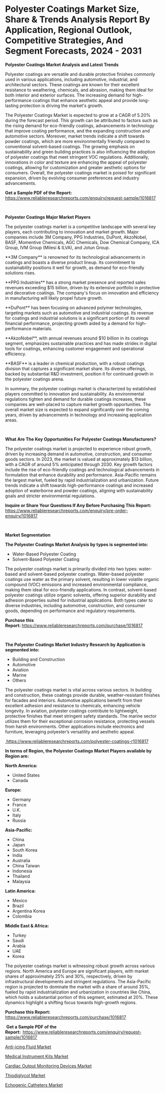 <p><h1>Polyester Coatings Market Size, Share & Trends Analysis Report By Application, Regional Outlook, Competitive Strategies, And Segment Forecasts, 2024 - 2031</h1></p><p><strong>Polyester Coatings Market Analysis and Latest Trends</strong></p>
<p><p>Polyester coatings are versatile and durable protective finishes commonly used in various applications, including automotive, industrial, and architectural sectors. These coatings are known for their excellent resistance to weathering, chemicals, and abrasion, making them ideal for both interior and exterior surfaces. The increasing demand for high-performance coatings that enhance aesthetic appeal and provide long-lasting protection is driving the market's growth.</p><p>The Polyester Coatings Market is expected to grow at a CAGR of 5.20% during the forecast period. This growth can be attributed to factors such as the rising demand for eco-friendly coatings, advancements in technology that improve coating performance, and the expanding construction and automotive sectors. Moreover, market trends indicate a shift towards powder coatings, which are more environmentally friendly compared to conventional solvent-based coatings. The growing emphasis on sustainability and green building practices is also influencing the adoption of polyester coatings that meet stringent VOC regulations. Additionally, innovations in color and texture are enhancing the appeal of polyester coatings, allowing for customization and greater aesthetic options for consumers. Overall, the polyester coatings market is poised for significant expansion, driven by evolving consumer preferences and industry advancements.</p></p>
<p><strong>Get a Sample PDF of the Report:&nbsp;</strong> <a href="https://www.reliableresearchreports.com/enquiry/request-sample/1016817?utm_campaign=37&utm_medium=2&utm_source=Github&utm_content=ia&utm_term=06112024&utm_id=polyester-coatings">https://www.reliableresearchreports.com/enquiry/request-sample/1016817</a></p>
<p>&nbsp;</p>
<p><strong>Polyester Coatings Major Market Players</strong></p>
<p><p>The polyester coatings market is a competitive landscape with several key players, each contributing to innovation and market growth. Major companies include 3M Company, PPG Industries, DuPont, AkzoNobel, BASF, Momentive Chemicals, AGC Chemicals, Dow Chemical Company, ICA Group, IVM Group (Milesi & ILVA), and Jotun Group.</p><p>**3M Company** is renowned for its technological advancements in coatings and boasts a diverse product lineup. Its commitment to sustainability positions it well for growth, as demand for eco-friendly solutions rises.</p><p>**PPG Industries** has a strong market presence and reported sales revenues exceeding $15 billion, driven by its extensive portfolio in protective and decorative coatings. The company's focus on innovation and efficiency in manufacturing will likely propel future growth.</p><p>**DuPont** has been focusing on advanced polymer technologies, targeting markets such as automotive and industrial coatings. Its revenue for coatings and industrial solutions is a significant portion of its overall financial performance, projecting growth aided by a demand for high-performance materials.</p><p>**AkzoNobel**, with annual revenues around $10 billion in its coatings segment, emphasizes sustainable practices and has made strides in digital tools for coatings, enhancing customer engagement and operational efficiency.</p><p>**BASF** is a leader in chemical production, with a robust coatings division that captures a significant market share. Its diverse offerings, backed by substantial R&D investment, position it for continued growth in the polyester coatings arena.</p><p>In summary, the polyester coatings market is characterized by established players committed to innovation and sustainability. As environmental regulations tighten and demand for durable coatings increases, these companies are well-placed to capture market growth opportunities. The overall market size is expected to expand significantly over the coming years, driven by advancements in technology and increasing application areas.</p></p>
<p>&nbsp;</p>
<p><strong>What Are The Key Opportunities For Polyester Coatings Manufacturers?</strong></p>
<p><p>The polyester coatings market is projected to experience robust growth, driven by increasing demand in automotive, construction, and consumer goods sectors. In 2023, the market is valued at approximately $13 billion, with a CAGR of around 5% anticipated through 2030. Key growth factors include the rise of eco-friendly coatings and technological advancements in formulation that enhance durability and performance. Asia-Pacific remains the largest market, fueled by rapid industrialization and urbanization. Future trends indicate a shift towards high-performance coatings and increased adoption of waterborne and powder coatings, aligning with sustainability goals and stricter environmental regulations.</p></p>
<p><strong>Inquire or Share Your Questions If Any Before Purchasing This Report:</strong> <a href="https://www.reliableresearchreports.com/enquiry/pre-order-enquiry/1016817?utm_campaign=37&utm_medium=2&utm_source=Github&utm_content=ia&utm_term=06112024&utm_id=polyester-coatings">https://www.reliableresearchreports.com/enquiry/pre-order-enquiry/1016817</a></p>
<p>&nbsp;</p>
<p><strong>Market Segmentation</strong></p>
<p><strong>The Polyester Coatings Market Analysis by types is segmented into:</strong></p>
<p><ul><li>Water-Based Polyester Coating</li><li>Solvent-Based Polyester Coating</li></ul></p>
<p><p>The polyester coatings market is primarily divided into two types: water-based and solvent-based polyester coatings. Water-based polyester coatings use water as the primary solvent, resulting in lower volatile organic compound (VOC) emissions and increased environmental compliance, making them ideal for eco-friendly applications. In contrast, solvent-based polyester coatings utilize organic solvents, offering superior durability and adhesion properties suited for industrial applications. Both types cater to diverse industries, including automotive, construction, and consumer goods, depending on performance and regulatory requirements.</p></p>
<p><strong>Purchase this Report:&nbsp;</strong><a href="https://www.reliableresearchreports.com/purchase/1016817?utm_campaign=37&utm_medium=2&utm_source=Github&utm_content=ia&utm_term=06112024&utm_id=polyester-coatings">https://www.reliableresearchreports.com/purchase/1016817</a></p>
<p>&nbsp;</p>
<p><strong>The Polyester Coatings Market Industry Research by Application is segmented into:</strong></p>
<p><ul><li>Building and Construction</li><li>Automotive</li><li>Aviation</li><li>Marine</li><li>Others</li></ul></p>
<p><p>The polyester coatings market is vital across various sectors. In building and construction, these coatings provide durable, weather-resistant finishes for facades and interiors. Automotive applications benefit from their excellent adhesion and resistance to chemicals, enhancing vehicle longevity. In aviation, polyester coatings contribute to lightweight, protective finishes that meet stringent safety standards. The marine sector utilizes them for their exceptional corrosion resistance, protecting vessels from harsh environments. Other applications include electronics and furniture, leveraging polyester’s versatility and aesthetic appeal.</p></p>
<p><a href="https://www.reliableresearchreports.com/polyester-coatings-r1016817?utm_campaign=37&utm_medium=2&utm_source=Github&utm_content=ia&utm_term=06112024&utm_id=polyester-coatings">&nbsp;https://www.reliableresearchreports.com/polyester-coatings-r1016817</a></p>
<p><strong>In terms of Region, the Polyester Coatings Market Players available by Region are:</strong></p>
<p>
    <p> <strong> North America: </strong>
        <ul>
            <li>United States</li>
            <li>Canada</li>
        </ul>
        </p> 
    <p> <strong> Europe: </strong>
        <ul>
            <li>Germany</li>
            <li>France</li>
            <li>U.K.</li>
            <li>Italy</li>
            <li>Russia</li>
        </ul>
        </p> 
    <p> <strong> Asia-Pacific: </strong>
        <ul>
            <li>China</li>
            <li>Japan</li>
            <li>South Korea</li>
            <li>India</li>
            <li>Australia</li>
            <li>China Taiwan</li>
            <li>Indonesia</li>
            <li>Thailand</li>
            <li>Malaysia</li>
        </ul>
        </p> 
    <p> <strong> Latin America: </strong>
        <ul>
            <li>Mexico</li>
            <li>Brazil</li>
            <li>Argentina Korea</li>
            <li>Colombia</li>
        </ul>
        </p> 
    <p> <strong> Middle East & Africa: </strong>
        <ul>
            <li>Turkey</li>
            <li>Saudi</li>
            <li>Arabia</li>
            <li>UAE</li>
            <li>Korea</li>
        </ul>
    </p>
    </p>
<p><p>The polyester coatings market is witnessing robust growth across various regions. North America and Europe are significant players, with market shares of approximately 25% and 30%, respectively, driven by infrastructural developments and stringent regulations. The Asia-Pacific region is projected to dominate the market with a share of around 35%, fueled by rapid industrialization and urbanization in countries like China, which holds a substantial portion of this segment, estimated at 20%. These dynamics highlight a shifting focus towards high-growth regions.</p></p>
<p><strong>Purchase this Report: </strong><a href="https://www.reliableresearchreports.com/purchase/1016817?utm_campaign=37&utm_medium=2&utm_source=Github&utm_content=ia&utm_term=06112024&utm_id=polyester-coatings">https://www.reliableresearchreports.com/purchase/1016817</a></p>
<p>&nbsp;<strong>Get a Sample PDF of the Report:&nbsp;&nbsp;</strong><a href="https://www.reliableresearchreports.com/enquiry/request-sample/1016817?utm_campaign=37&utm_medium=2&utm_source=Github&utm_content=ia&utm_term=06112024&utm_id=polyester-coatings">https://www.reliableresearchreports.com/enquiry/request-sample/1016817</a></p>
<p><strong></strong></p>
<p><p><a href="https://www.linkedin.com/pulse/anti-icing-fluid-market-trends-focusing-insight-forecast-69rge?utm_campaign=37&utm_medium=2&utm_source=Github&utm_content=ia&utm_term=06112024&utm_id=polyester-coatings">Anti-icing Fluid Market</a></p><p><a href="https://issuu.com/reportprime-2/docs/medical-instrument-kits-market-size_04944857f7f642?utm_campaign=37&utm_medium=2&utm_source=Github&utm_content=ia&utm_term=06112024&utm_id=polyester-coatings">Medical Instrument Kits Market</a></p><p><a href="https://issuu.com/reportprime-2/docs/cardiac-output-monitoring-devices-m_4dcaa467192989?utm_campaign=37&utm_medium=2&utm_source=Github&utm_content=ia&utm_term=06112024&utm_id=polyester-coatings">Cardiac Output Monitoring Devices Market</a></p><p><a href="https://github.com/DianaWilson796/Market-Research-Report-List-1/blob/main/thiodiglycol-market.md?utm_campaign=37&utm_medium=2&utm_source=Github&utm_content=ia&utm_term=06112024&utm_id=polyester-coatings">Thiodiglycol Market</a></p><p><a href="https://www.linkedin.com/pulse/strategic-market-insights-navigating-global-echogenic-catheters-i03ge?utm_campaign=37&utm_medium=2&utm_source=Github&utm_content=ia&utm_term=06112024&utm_id=polyester-coatings">Echogenic Catheters Market</a></p></p>